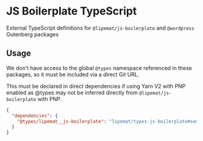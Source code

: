 # JS Boilerplate TypeScript

External TypeScript definitions for `@lipemat/js-boilerplate` and `@wordpress` Gutenberg packages

## Usage

We don't have access to the global `@types` namespace referenced in these packages, so it must be included via a direct Git URL.

This must be declared in direct dependencies if using Yarn V2 with PNP enabled as @types
may not be inferred directly from `@lipemat/js-boilerplate` with PNP.

```json
{
  "dependencies": {
    "@types/lipemat__js-boilerplate": "lipemat/types-js-boilerplate#semver:^3"
  }
}

```
